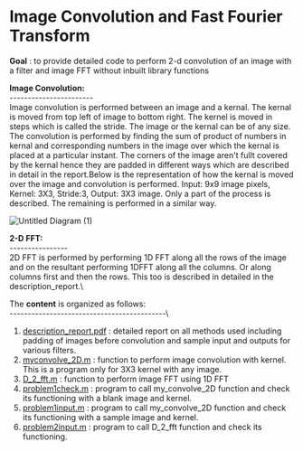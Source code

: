 # Image Convolution and Fast Fourier Transform
**Goal** : to provide detailed code to perform 2-d convolution of an image with a filter and image FFT without inbuilt library functions

**Image Convolution:**\
-----------------------\
Image convolution is performed between an image and a kernal. The kernal is moved from top left of image to bottom right. The kernel is moved in steps which is called the stride. The image or the kernal can be of any size. The convolution is performed by finding the sum of product of numbers in kernal and corresponding numbers in the image over which the kernal is placed at a particular instant. The corners of the image aren't fullt covered by the kernal hence they are padded in different ways which are described in detail in the report.Below is the representation of how the kernal is moved over the image and convolution is performed.
Input: 9x9 image pixels, Kernel: 3X3, Stride:3, Output: 3X3 image. Only a part of the process is described. The remaining is performed in a similar way. 

![Untitled Diagram (1)](https://user-images.githubusercontent.com/70597312/103609854-cc5dc580-4f44-11eb-859f-3bc9443d4d4e.png)

**2-D FFT:**\
----------------\
2D FFT is performed by performing 1D FFT along all the rows of the image and on the resultant performing 1DFFT along all the columns. Or along columns first and then the rows. This too is described in detailed in the description_report.\


The **content** is organized as follows:\
-------------------------------------------\
1. [description_report.pdf](https://github.com/VM-Kumar/Understanding-Image-Convolution-and-FFT/blob/main/description_report.pdf) : detailed report on all methods used including padding of images before convolution and sample input and outputs for various filters.
2. [myconvolve_2D.m](https://github.com/VM-Kumar/Understanding-Image-Convolution-and-FFT/blob/main/myconvolve_2D.m) : function to perform image convolution with kernel. This is a program only for 3X3 kernel with any image. 
3. [D_2_fft.m](https://github.com/VM-Kumar/Understanding-Image-Convolution-and-FFT/blob/main/D_2_fft.m) : function to perform image FFT using 1D FFT
4. [problem1check.m](https://github.com/VM-Kumar/Understanding-Image-Convolution-and-FFT/blob/main/problem1check.m) : program to call my_convolve_2D function and check its functioning with a blank image and kernel.
5. [problem1input.m](https://github.com/VM-Kumar/Understanding-Image-Convolution-and-FFT/blob/main/problem1input.m) : program to call my_convolve_2D function and check its functioning with a sample image and kernel.
6. [problem2input.m](https://github.com/VM-Kumar/Understanding-Image-Convolution-and-FFT/blob/main/problem2input.m) : program to call D_2_fft function and check its functioning.




